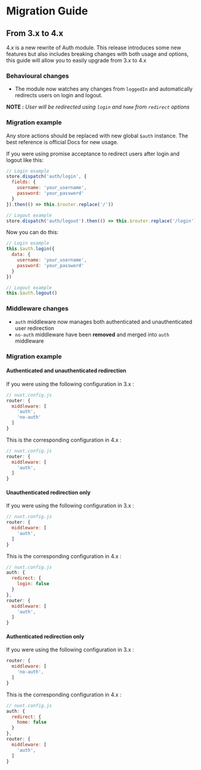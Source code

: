# Migration Guide

## From 3.x to 4.x
4.x is a new rewrite of Auth module. This release introduces some new features but also includes breaking changes with both usage and options, this guide will allow you to easily upgrade from 3.x to 4.x

### Behavioural changes
 - The module now watches any changes from `loggedIn` and automatically redirects users on login and logout.

**NOTE :** *User will be redirected using `login` and `home` from `redirect` options*

### Migration example
Any store actions should be replaced with new global `$auth` instance. The best reference is official Docs for new usage.

If you were using promise acceptance to redirect users after login and logout like this:

```js
// Login example
store.dispatch('auth/login', {
  fields: {
    username: 'your_username',
    password: 'your_password'
  }
}).then(() => this.$router.replace('/'))

// Logout example
store.dispatch('auth/logout').then(() => this.$router.replace('/login'))
```

Now you can do this:

```js
// Login example
this.$auth.login({
  data: {
    username: 'your_username',
    password: 'your_password'
  }
})

// Logout example
this.$auth.logout()
```


### Middleware changes
 - `auth` middleware  now manages both authenticated and unauthenticated user redirection
 - `no-auth` middleware have been **removed** and merged into `auth` middleware

### Migration example

#### Authenticated and unauthenticated redirection

If you were using the following configuration in 3.x :
```js
// nuxt.config.js
router: {
  middleware: [
    'auth',
    'no-auth'
  ]
}
```

This is the corresponding configuration in 4.x :
```js
// nuxt.config.js
router: {
  middleware: [
    'auth',
  ]
}
```

#### Unauthenticated redirection only
If you were using the following configuration in 3.x :
```js
// nuxt.config.js
router: {
  middleware: [
    'auth',
  ]
}
```

This is the corresponding configuration in 4.x :
```js
// nuxt.config.js
auth: {
  redirect: {
    login: false
  }
},
router: {
  middleware: [
    'auth',
  ]
}
```
#### Authenticated redirection only
If you were using the following configuration in 3.x :
```js
router: {
  middleware: [
    'no-auth',
  ]
}
```

This is the corresponding configuration in 4.x :
```js
// nuxt.config.js
auth: {
  redirect: {
    home: false
  }
},
router: {
  middleware: [
    'auth',
  ]
}
```
